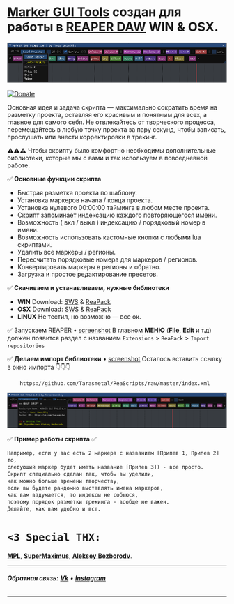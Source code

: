 [Marker GUI Tools](https://github.com/Tarasmetal/ReaScripts/raw/master/GUI%20Tools) создан для работы в [REAPER DAW](https://www.reaper.fm/download.php) WIN & OSX.
======

[![Marker GUI Tools Demo](https://github.com/Tarasmetal/ReaScripts/blob/master/img/Screenshot1.png)](https://github.com/Tarasmetal/ReaScripts/blob/master/img/Screenshot1.png)

[![Donate](https://www.paypalobjects.com/webstatic/en_US/btn/btn_donate_74x21.png)](https://reapack.com/donate)

Основная идея и задача скрипта — максимально сократить время на разметку проекта, оставляя его красивым и понятным для всех, а главное для самого себя.
Не отвлекайтесь от творческого процесса, перемещайтесь в любую точку проекта за пару секунд, чтобы записать, прослушать или внести корректировки в трекинг.

⚠⚠⚠     Чтобы скрипту было комфортно необходимы дополнительные библиотеки,
        которые мы с вами и так используем в повседневной работе.


✅ **Основные функции скрипта**

- Быстрая разметка проекта по шаблону.
- Установка маркеров начала / конца проекта.
- Установка нулевого 00:00:00 тайминга в любом месте проекта.
- Скрипт запоминает индексацию каждого повторяющегося имени.
- Возможность ( вкл / выкл ) индексацию / порядковый номер в имени.
- Возможность использовать кастомные кнопки с любыми lua скриптами.
- Удалить все маркеры / регионы.
- Пересчитать порядковые номера для маркеров / регионов.
- Конвертировать маркеры в регионы и обратно.
- Загрузка и простое редактирование пресетов.


✅ **Скачиваем и устанавливаем, нужные библиотеки**

- **WIN** Download: [SWS](https://sws-extension.org/) & [ReaPack](https://reapack.com/)
- **OSX** Download: [SWS](https://sws-extension.org/) & [ReaPack](https://reapack.com/)
- **LINUX** Не тестил, но возможно — все ок.

✅ Запускаем REAPER • [screenshot]()
        В главном **МЕНЮ** (**File**, **Edit** и т.д) должен появится раздел с названием
        `Extensions` > `ReaPack` > `Import repositories`

✅ **Делаем импорт библиотеки** • [screenshot](https://github.com/Tarasmetal/ReaScripts/blob/master/img/Screenshot_help.png)
        Осталось вставить ссылку в окно импорта 👇👇👇

        https://github.com/Tarasmetal/ReaScripts/raw/master/index.xml

[![Screenshot](https://github.com/Tarasmetal/ReaScripts/blob/master/img/Screenshot2.png)](https://github.com/Tarasmetal/ReaScripts/blob/master/img/Screenshot2.png)

✅ **Пример работы скрипта** ✅

    Например, если у вас есть 2 маркера с названием [Припев 1, Припев 2] то,
    следующий маркер будет иметь название [Припев 3]) - все просто.
    Скрипт специально сделан так, чтобы вы уделили,
    как можно больше времени творчеству,
    если вы будете рандомно выставлять имена маркеров,
    как вам вздумается, то индексы не собьюся,
    поэтому порядок разметки трекинга - вообще не важен.
    Делайте, как вам удобно и все.

# `<3 Special THX:`

[**MPL**](), [**SuperMaximus**](), [**Aleksey** **Bezborodv**]().

---
###### **Обратная связь:** **[Vk](http://vk.com/tarasmetal)** • [**Instagram**](http://instagram.com/Tarasmetal)

---
